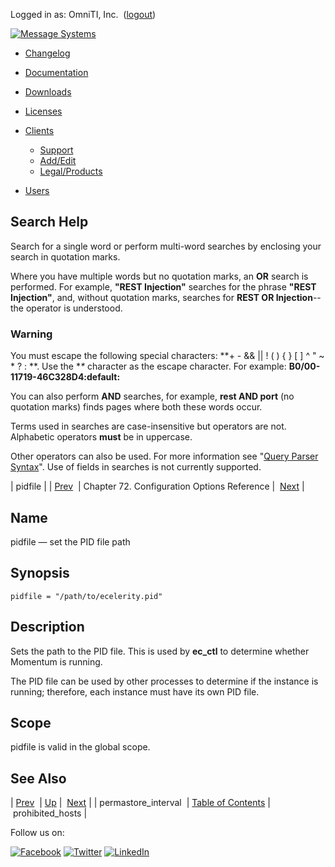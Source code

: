 Logged in as: OmniTI, Inc.  ([logout](https://support.messagesystems.com/logout.php))

[![Message Systems](https://support.messagesystems.com/images/ms-white205.png)](https://support.messagesystems.com/start.php) 

*   [Changelog](https://support.messagesystems.com/start.php?show=changelog)
*   [Documentation](https://support.messagesystems.com/docs/)
*   [Downloads](https://support.messagesystems.com/start.php)

*   [Licenses](https://support.messagesystems.com/license_summary.php)
*   <a href="">Clients</a>
    *   [Support](https://support.messagesystems.com/cs.php)
    *   [Add/Edit](https://support.messagesystems.com/edit_client.php)
    *   [Legal/Products](https://support.messagesystems.com/edit_products.php)
*   [Users](https://support.messagesystems.com/edit_customer.php)

## Search Help

Search for a single word or perform multi-word searches by enclosing your search in quotation marks.

Where you have multiple words but no quotation marks, an **OR** search is performed. For example, **"REST Injection"** searches for the phrase **"REST Injection"**, and, without quotation marks, searches for **REST OR Injection**--the operator is understood.

### Warning

You must escape the following special characters: **+ - && || ! ( ) { } [ ] ^ " ~ * ? : \**. Use the **\** character as the escape character. For example: **B0/00-11719-46C328D4\:default\:**

You can also perform **AND** searches, for example, **rest AND port** (no quotation marks) finds pages where both these words occur.

Terms used in searches are case-insensitive but operators are not. Alphabetic operators **must** be in uppercase.

Other operators can also be used. For more information see "[Query Parser Syntax](https://lucene.apache.org/core/old_versioned_docs/versions/3_0_0/queryparsersyntax.html)". Use of fields in searches is not currently supported.

| pidfile |
| [Prev](conf.ref.permastore_interval.php)  | Chapter 72. Configuration Options Reference |  [Next](conf.ref.prohibited_hosts.php) |

<a name="conf.ref.pidfile"></a>
## Name

pidfile — set the PID file path

## Synopsis

`pidfile = "/path/to/ecelerity.pid"`

<a name="idp25877936"></a>
## Description

Sets the path to the PID file. This is used by **ec_ctl** to determine whether Momentum is running.

The PID file can be used by other processes to determine if the instance is running; therefore, each instance must have its own PID file.

<a name="idp25880848"></a>
## Scope

pidfile is valid in the global scope.

<a name="idp25882672"></a>
## See Also

| [Prev](conf.ref.permastore_interval.php)  | [Up](config.options.ref.php) |  [Next](conf.ref.prohibited_hosts.php) |
| permastore_interval  | [Table of Contents](index.php) |  prohibited_hosts |

Follow us on:

[![Facebook](https://support.messagesystems.com/images/icon-facebook.png)](http://www.facebook.com/messagesystems) [![Twitter](https://support.messagesystems.com/images/icon-twitter.png)](http://twitter.com/#!/MessageSystems) [![LinkedIn](https://support.messagesystems.com/images/icon-linkedin.png)](http://www.linkedin.com/company/message-systems)